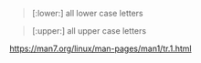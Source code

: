 > [:lower:] all lower case letters

> [:upper:] all upper case letters

https://man7.org/linux/man-pages/man1/tr.1.html
